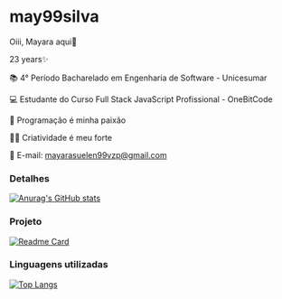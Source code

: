 # may99silva

Oiii, Mayara aqui👋

23 years✨

📚 4° Período Bacharelado em Engenharia de Software - Unicesumar 

💻 Estudante do Curso Full Stack JavaScript Profissional - OneBitCode

🌟 Programação é minha paixão

👩‍💻 Criatividade é meu forte

🤝 E-mail: mayarasuelen99vzp@gmail.com


### Detalhes

[![Anurag's GitHub stats](https://github-readme-stats.vercel.app/api?username=may99silva&show_icons=true&theme=dark)](https://github.com/anuraghazra/github-readme-stats)

### Projeto

[![Readme Card](https://github-readme-stats.vercel.app/api/pin/?username=may99silva&repo=Tik-Tok-Project&theme=dark)](https://github.com/anuraghazra/github-readme-stats)

### Linguagens utilizadas

[![Top Langs](https://github-readme-stats.vercel.app/api/top-langs/?username=may99silva&layout=compact)](https://github.com/anuraghazra/github-readme-stats)

